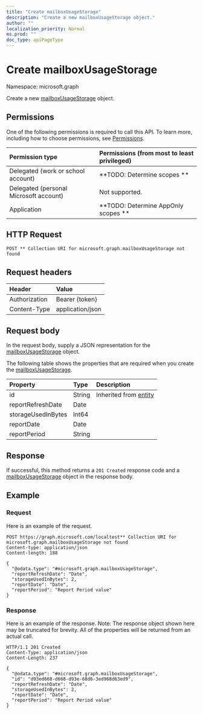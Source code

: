 ```yaml
---
title: "Create mailboxUsageStorage"
description: "Create a new mailboxUsageStorage object."
author: ""
localization_priority: Normal
ms.prod: ""
doc_type: apiPageType
---
```


# Create mailboxUsageStorage

Namespace: microsoft.graph

Create a new [mailboxUsageStorage](../resources/mailboxusagestorage.md) object.

## Permissions
One of the following permissions is required to call this API. To learn more, including how to choose permissions, see [Permissions](/concepts/permissions-reference.md).

|Permission type|Permissions (from most to least privileged)|
|:---|:---|
|Delegated (work or school account)|**TODO: Determine scopes **|
|Delegated (personal Microsoft account)|Not supported.|
|Application|**TODO: Determine AppOnly scopes **|

## HTTP Request
<!-- {
  "blockType": "ignored"
}
-->
``` http
POST ** Collection URI for microsoft.graph.mailboxUsageStorage not found
```

## Request headers
|Header|Value|
|:---|:---|
|Authorization|Bearer {token}|
|Content-Type|application/json|

## Request body
In the request body, supply a JSON representation for the [mailboxUsageStorage](../resources/mailboxusagestorage.md) object.

The following table shows the properties that are required when you create the [mailboxUsageStorage](../resources/mailboxusagestorage.md).

|Property|Type|Description|
|:---|:---|:---|
|id|String| Inherited from [entity](../resources/entity.md)|
|reportRefreshDate|Date||
|storageUsedInBytes|Int64||
|reportDate|Date||
|reportPeriod|String||



## Response
If successful, this method returns a `201 Created` response code and a [mailboxUsageStorage](../resources/mailboxusagestorage.md) object in the response body.

## Example

### Request
Here is an example of the request.
<!-- {
  "blockType": "request",
  "name": "create_mailboxusagestorage_from_"
}
-->
``` http
POST https://graph.microsoft.com/localtest** Collection URI for microsoft.graph.mailboxUsageStorage not found
Content-type: application/json
Content-length: 188

{
  "@odata.type": "#microsoft.graph.mailboxUsageStorage",
  "reportRefreshDate": "Date",
  "storageUsedInBytes": 2,
  "reportDate": "Date",
  "reportPeriod": "Report Period value"
}
```

### Response
Here is an example of the response. Note: The response object shown here may be truncated for brevity. All of the properties will be returned from an actual call.
<!-- {
  "blockType": "response",
  "truncated": true,
  "@odata.type": "microsoft.graph.mailboxusagestorage"
}
-->
``` http
HTTP/1.1 201 Created
Content-Type: application/json
Content-Length: 237

{
  "@odata.type": "#microsoft.graph.mailboxUsageStorage",
  "id": "d93ed668-d668-d93e-68d6-3ed968d63ed9",
  "reportRefreshDate": "Date",
  "storageUsedInBytes": 2,
  "reportDate": "Date",
  "reportPeriod": "Report Period value"
}
```

